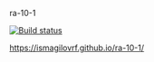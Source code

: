 ra-10-1

[![Build status](https://ci.appveyor.com/api/projects/status/k78wdy66vjfo5v7c?svg=true)](https://ci.appveyor.com/project/IsmagilovRF/ra-10-1)

https://ismagilovrf.github.io/ra-10-1/
